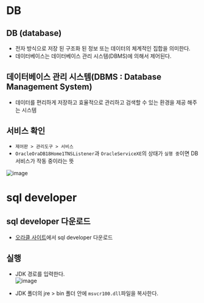 # DB
## DB (database)
- 전자 방식으로 저장 된 구조화 된 정보 또는 데이터의 체계적인 집합을 의미한다.
- 데이터베이스는 데이터베이스 관리 시스템(DBMS)에 의해서 제어된다.

## 데이터베이스 관리 시스템(DBMS : Database Management System)
- 데이터를 편리하게 저장하고 효율적으로 관리하고 검색할 수 있는 환경을 제공 해주는 시스템

## 서비스 확인
- `제어판 > 관리도구 > 서비스`
- `OracleOraDB18Home1TNSListener`과 `OracleServiceXE`의 상태가 `실행 중`이면 DB 서비스가 작동 중이라는 뜻
  
![image](https://user-images.githubusercontent.com/79209568/114385923-8b242400-9bcb-11eb-8879-5721894b9ac9.png)

# sql developer
## sql developer 다운로드
- [오라클 사이트](https://www.oracle.com/tools/downloads/sqldev-downloads.html)에서 sql developer 다운로드

## 실행
- JDK 경로를 입력한다.  
  ![image](https://user-images.githubusercontent.com/79209568/114386901-ca06a980-9bcc-11eb-9abb-dd96a755fdcc.png)

- JDK 폴더의 jre > bin 폴더 안에 `msvcr100.dll`파일을 복사한다.
